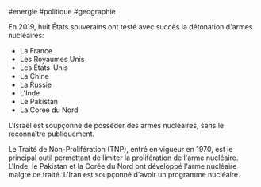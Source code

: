 #energie #politique #geographie 

En 2019, huit États souverains ont testé avec succès la détonation d'armes nucléaires:
- La France
- Les Royaumes Unis
- Les États-Unis
- La Chine
- La Russie
- L'Inde
- Le Pakistan
- La Corée du Nord

L'Israel est soupçonné de posséder des armes nucléaires, sans le reconnaître publiquement.

Le Traité de Non-Prolifération (TNP), entré en vigueur en 1970, est le principal outil permettant de limiter la prolifération de l'arme nucléaire. L'Inde, le Pakistan et la Corée du Nord ont développé l'arme nucléaire malgré ce traité. L'Iran est soupçonné d'avoir un programme nucléaire.